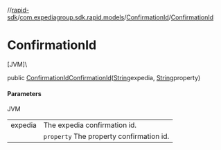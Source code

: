 //[rapid-sdk](../../../index.md)/[com.expediagroup.sdk.rapid.models](../index.md)/[ConfirmationId](index.md)/[ConfirmationId](-confirmation-id.md)

# ConfirmationId

[JVM]\

public [ConfirmationId](index.md)[ConfirmationId](-confirmation-id.md)([String](https://docs.oracle.com/javase/8/docs/api/java/lang/String.html)expedia, [String](https://docs.oracle.com/javase/8/docs/api/java/lang/String.html)property)

#### Parameters

JVM

| | |
|---|---|
| expedia | The expedia confirmation id. |
|  | `property` The property confirmation id. |
